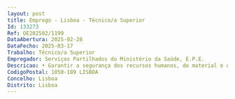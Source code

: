```yaml
--- 
layout: post
title: Emprego - Lisboa - Técnico/a Superior
Id: 133273
Ref: OE202502/1199
DataAbertura: 2025-02-28
DataFecho: 2025-03-17
Trabalho: Técnico/a Superior
Empregador: Serviços Partilhados do Ministério da Saúde, E.P.E.
Descricao: • Garantir a segurança dos recursos humanos, do material e das instalações, bem como o controlo de acesso nas instalações e respetivas áreas de servidão, quando existam  • Elaborar e analisar diversas peças técnicas para contratação de empreitadas de obras públicas, bem como, emissão de pareceres técnicos  • Elaborar e desenhar diversos planos, nomeadamente, o plano de Gestão de Resíduos, o plano de Gestão de Eficiência Energética e o Plano de Segurança aos edifícios  • Elaborar diversas informações para contratualização de bens e serviços essenciais ao funcionamento da SPMS, E.P.E.  • Acompanhar e gerir os contratos em vigor da responsabilidade da área de instalações e equipamentos  • Prestar assessoria à Direção e coordenação no âmbito das atribuições da Direção de Administração Geral, na elaboração de Relatórios de atividade e Plano Diretor dos Edifícios  • Articular com as entidades externas, permitindo o bom funcionamento dos edifícios e desenvolvimento dos projetos que o Conselho de Administração pretende desenvolver. • Assegurar a divulgação, cumprimento e fiscalização da regulamentação relativa a segurança na SPMS, E.P.E. • Elaborar e fazer executar o plano de segurança e vigilância das instalações da SPMS,EPE de Lisboa e Porto, integrando as orientações da Unidade de Proteção de Dados e Cibersegurança  • Promover a manutenção e reparação de viaturas, gerir o parque automóvel e a sua manutenção e definir indicadores da respetiva exploração • Desenvolver um sistema integrado de manutenção de edifícios.
CodigoPostal: 1050-189 LISBOA
Concelho: Lisboa
Distrito: Lisboa
--- 
```

